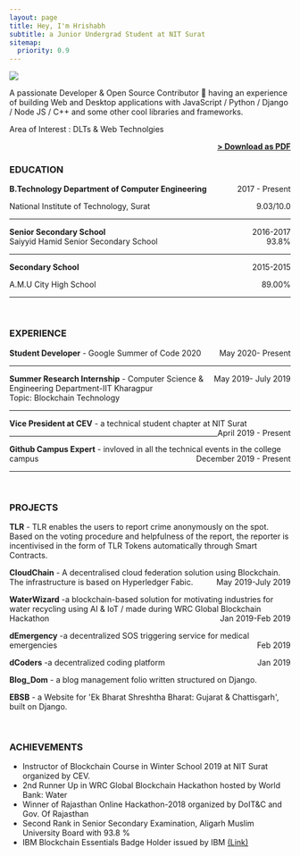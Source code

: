 ```yaml
---
layout: page
title: Hey, I'm Hrishabh
subtitle: a Junior Undergrad Student at NIT Surat
sitemap:
  priority: 0.9
---
```


<img src="{{ '/assets/img/dp.jpg' | prepend: site.baseurl }}" id="about-img">

<div id="describe-text">
    <p> A passionate Developer & Open Source Contributor 🚀 having an experience of building Web and Desktop applications with JavaScript / Python / Django / Node JS / C++ and some other cool libraries and frameworks.</p>
    <p> Area of Interest : DLTs & Web Technolgies </p>
</div>

<span style="float: right; "><a href="{{ '/assets/resume.pdf' | prepend: site.baseurl }}"><strong>> Download as PDF</strong></a> </span>
<br>

### EDUCATION

**B.Technology Department of Computer Engineering** <span style="float: right; ">2017 - Present</span>  

National Institute of Technology, Surat <span style="float: right; ">9.03/10.0</span>

<hr>
 
**Senior Secondary School** <span style="float: right; ">2016-2017</span>  
Saiyyid Hamid Senior Secondary School <span style="float: right; ">93.8%</span>

<hr>


**Secondary School** <span style="float: right; ">2015-2015</span>  

A.M.U City High School <span style="float: right; ">89.00%</span>

<hr>
<br>


### EXPERIENCE
**Student Developer** -  <span style="float: right; ">May 2020- Present</span>
Google Summer of Code 2020 <br>
<hr>

**Summer Research Internship** -  <span style="float: right; ">May 2019- July 2019</span>
Computer Science & Engineering Department-IIT Kharagpur<br>
Topic: Blockchain Technology
<hr>

**Vice President at CEV** - a technical student chapter at NIT Surat <span style="float: right; ">April 2019 - Present</span>
<hr>

**Github Campus Expert** - invloved in all the technical events in the college campus <span style="float: right; ">December 2019 - Present</span>

<hr>


<br>

### PROJECTS
**TLR** - TLR enables the users to report crime anonymously on the spot. Based on the voting procedure and helpfulness of the report, the reporter is incentivised in the form of TLR Tokens automatically through Smart Contracts.

**CloudChain** - A decentralised cloud federation solution using Blockchain. The infrastructure is based on Hyperledger Fabic.  <span style="float: right; ">May 2019-July 2019</span>  

**WaterWizard** -a blockchain-based solution for motivating industries for water recycling using AI & IoT / made during WRC Global Blockchain Hackathon <span style="float: right; ">Jan 2019-Feb 2019</span> 

**dEmergency** -a decentralized SOS triggering service for medical emergencies<span style="float: right; ">Feb 2019</span> 

**dCoders** -a decentralized coding platform<span style="float: right; ">Jan 2019</span> 

**Blog_Dom** - a blog management folio written structured on Django.

**EBSB** - a Website for 'Ek Bharat Shreshtha Bharat: Gujarat & Chattisgarh', built on Django.


<br>

### ACHIEVEMENTS

- Instructor of Blockchain Course in Winter School 2019 at NIT Surat organized by CEV.
- 2nd Runner Up in WRC Global Blockchain Hackathon hosted by World Bank: Water 
- Winner of Rajasthan Online Hackathon-2018 organized by DoIT&C and Gov. Of Rajasthan
- Second Rank in Senior Secondary Examination, Aligarh Muslim University Board with 93.8 %
- IBM Blockchain Essentials Badge Holder issued by IBM <a href="https://www.youracclaim.com/badges/29223042-1da6-41ab-9098-face7b39f2cb/public_url">(Link)</a>


